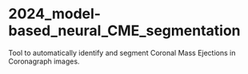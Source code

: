 # 2024_model-based_neural_CME_segmentation
Tool to automatically identify and segment Coronal Mass Ejections in Coronagraph images. 
